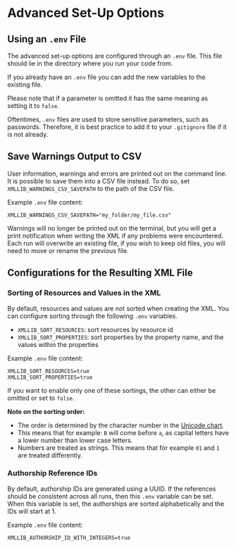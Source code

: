 # Advanced Set-Up Options

## Using an `.env` File

The advanced set-up options are configured through an `.env` file.
This file should lie in the directory where you run your code from.

If you already have an `.env` file you can add the new variables to the existing file.

Please note that if a parameter is omitted it has the same meaning as setting it to `false`.

Oftentimes, `.env` files are used to store sensitive parameters, such as passwords.
Therefore, it is best practice to add it to your `.gitignore` file if it is not already.


## Save Warnings Output to CSV

User information, warnings and errors are printed out on the command line.
It is possible to save them into a CSV file instead.
To do so, set `XMLLIB_WARNINGS_CSV_SAVEPATH` to the path of the CSV file.

Example `.env` file content:

  ```env
  XMLLIB_WARNINGS_CSV_SAVEPATH="my_folder/my_file.csv"
  ```

Warnings will no longer be printed out on the terminal,
but you will get a print notification when writing the XML if any problems were encountered.
Each run will overwrite an existing file,
if you wish to keep old files, you will need to move or rename the previous file.


## Configurations for the Resulting XML File

### Sorting of Resources and Values in the XML

By default, resources and values are not sorted when creating the XML.
You can configure sorting through the following `.env` variables.

- `XMLLIB_SORT_RESOURCES`: sort resources by resource id
- `XMLLIB_SORT_PROPERTIES`: sort properties by the property name, and the values within the properties

Example `.env` file content:

  ```env
  XMLLIB_SORT_RESOURCES=true
  XMLLIB_SORT_PROPERTIES=true
  ```

If you want to enable only one of these sortings, the other can either be omitted or set to `false`.


**Note on the sorting order:**

- The order is determined by the character number in the [Unicode chart](https://www.unicode.org/charts/).
- This means that for example: `B` will come before `a`, as capital letters have a lower number than lower case letters.
- Numbers are treated as strings. This means that for example `01` and `1` are treated differently.

### Authorship Reference IDs

By default, authorship IDs are generated using a UUID.
If the references should be consistent across all runs, then this `.env` variable can be set.
When this variable is set, the authorships are sorted alphabetically and the IDs will start at 1.

Example `.env` file content:

  ```env
  XMLLIB_AUTHORSHIP_ID_WITH_INTEGERS=true
  ```
